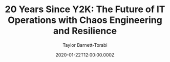 ---
title: "20 Years Since Y2K: The Future of IT Operations with Chaos Engineering and Resilience"
date: 2020-01-22T12:00:00.000Z
author: Taylor Barnett-Torabi
summary: Using Chaos Engineering and resilience alongside DevOps to manage change in our complex systems
tags:
  - post
remoteURL: https://www.transposit.com/devops-blog/devops/2020.01.22-future-it-operations-with-chaos-engineering-and-resilience/
remoteBaseURL: transposit.com
---
